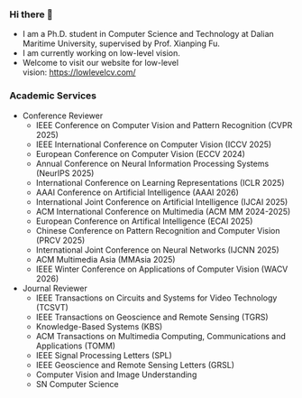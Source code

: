 ### Hi there 👋
-  I am a Ph.D. student in Computer Science and Technology at Dalian Maritime University, supervised by Prof. Xianping Fu.
-  I am currently working on low-level vision.
-  Welcome to visit our website for low-level vision: https://lowlevelcv.com/
### Academic Services
- Conference Reviewer
  - IEEE Conference on Computer Vision and Pattern Recognition (CVPR 2025)
  - IEEE International Conference on Computer Vision (ICCV 2025)
  - European Conference on Computer Vision (ECCV 2024)
  - Annual Conference on Neural Information Processing Systems (NeurIPS 2025)
  - International Conference on Learning Representations (ICLR 2025)
  - AAAI Conference on Artificial Intelligence (AAAI 2026)
  - International Joint Conference on Artificial Intelligence (IJCAI 2025)
  - ACM International Conference on Multimedia (ACM MM 2024-2025)
  - European Conference on Artifical Intelligence (ECAI 2025)
  - Chinese Conference on Pattern Recognition and Computer Vision (PRCV 2025)
  - International Joint Conference on Neural Networks (IJCNN 2025)
  - ACM Multimedia Asia (MMAsia 2025)
  - IEEE Winter Conference on Applications of Computer Vision (WACV 2026)
- Journal Reviewer
  - IEEE Transactions on Circuits and Systems for Video Technology (TCSVT)
  - IEEE Transactions on Geoscience and Remote Sensing (TGRS)
  - Knowledge-Based Systems (KBS)
  - ACM Transactions on Multimedia Computing, Communications and Applications (TOMM)
  - IEEE Signal Processing Letters (SPL)
  - IEEE Geoscience and Remote Sensing Letters (GRSL)
  - Computer Vision and Image Understanding
  - SN Computer Science

<!--
**cschenhm/cschenhm** is a ✨ _special_ ✨ repository because its `README.md` (this file) appears on your GitHub profile.

Here are some ideas to get you started:

- 🔭 I’m currently working on ...
- 🌱 I’m currently learning ...
- 👯 I’m looking to collaborate on ...
- 🤔 I’m looking for help with ...
- 💬 Ask me about ...
- 📫 How to reach me: ...
- 😄 Pronouns: ...
- ⚡ Fun fact: ...
-->
